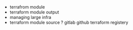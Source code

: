 - terrafrom module
- terraform module output
- managing large infra
- terraform module source ? 
    gitlab
    github
    terraform registery